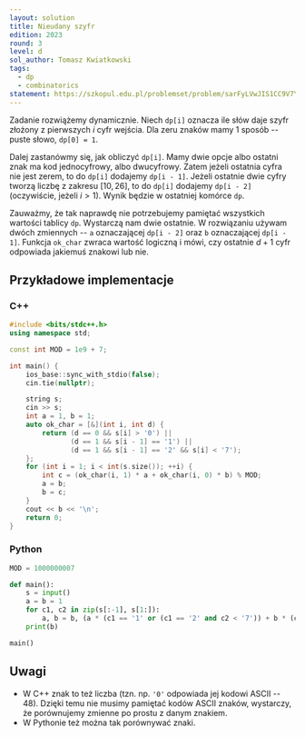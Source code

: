 ```yaml
---
layout: solution
title: Nieudany szyfr
edition: 2023
round: 3
level: d
sol_author: Tomasz Kwiatkowski
tags:
  - dp
  - combinatorics
statement: https://szkopul.edu.pl/problemset/problem/sarFyLVwJIS1CC9V7YKV50As/site/
---
```


Zadanie rozwiążemy dynamicznie. Niech `dp[i]` oznacza ile słów daje szyfr złożony z pierwszych $i$ cyfr wejścia. Dla zeru znaków mamy $1$ sposób -- puste słowo, `dp[0] = 1`.

Dalej zastanówmy się, jak obliczyć `dp[i]`. Mamy dwie opcje albo ostatni znak ma kod jednocyfrowy, albo dwucyfrowy. Zatem jeżeli ostatnia cyfra nie jest zerem, to do `dp[i]` dodajemy `dp[i - 1]`. Jeżeli ostatnie dwie cyfry tworzą liczbę z zakresu $[10, 26]$, to do `dp[i]` dodajemy `dp[i - 2]` (oczywiście, jeżeli $i > 1$). Wynik będzie w ostatniej komórce `dp`.

Zauważmy, że tak naprawdę nie potrzebujemy pamiętać wszystkich wartości tablicy `dp`. Wystarczą nam dwie ostatnie. W rozwiązaniu używam dwóch zmiennych -- `a` oznaczającej `dp[i - 2]` oraz `b` oznaczającej `dp[i - 1]`. Funkcja `ok_char` zwraca wartość logiczną i mówi, czy ostatnie $d+1$ cyfr odpowiada jakiemuś znakowi lub nie.

## Przykładowe implementacje

### C++

```cpp
#include <bits/stdc++.h>
using namespace std;

const int MOD = 1e9 + 7;

int main() {
    ios_base::sync_with_stdio(false);
    cin.tie(nullptr);

    string s;
    cin >> s;
    int a = 1, b = 1;
    auto ok_char = [&](int i, int d) {
        return (d == 0 && s[i] > '0') ||
               (d == 1 && s[i - 1] == '1') ||
               (d == 1 && s[i - 1] == '2' && s[i] < '7');
    };
    for (int i = 1; i < int(s.size()); ++i) {
        int c = (ok_char(i, 1) * a + ok_char(i, 0) * b) % MOD;
        a = b;
        b = c;
    }
    cout << b << '\n';
    return 0;
}
```

### Python

```py
MOD = 1000000007

def main():
    s = input()
    a = b = 1
    for c1, c2 in zip(s[:-1], s[1:]):
        a, b = b, (a * (c1 == '1' or (c1 == '2' and c2 < '7')) + b * (c2 > '0')) % MOD
    print(b)

main()
```

## Uwagi

- W C++ znak to też liczba (tzn. np. `'0'` odpowiada jej kodowi ASCII -- $48$). Dzięki temu nie musimy pamiętać kodów ASCII znaków, wystarczy, że porównujemy zmienne po prostu z danym znakiem.
- W Pythonie też można tak porównywać znaki.
